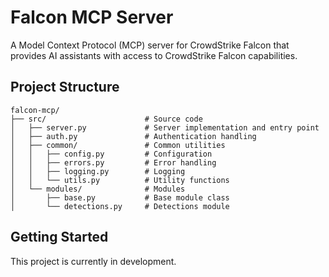# Falcon MCP Server

A Model Context Protocol (MCP) server for CrowdStrike Falcon that provides AI assistants with access to CrowdStrike Falcon capabilities.

## Project Structure

```
falcon-mcp/
├── src/                      # Source code
│   ├── server.py             # Server implementation and entry point
│   ├── auth.py               # Authentication handling
│   ├── common/               # Common utilities
│   │   ├── config.py         # Configuration
│   │   ├── errors.py         # Error handling
│   │   ├── logging.py        # Logging
│   │   └── utils.py          # Utility functions
│   └── modules/              # Modules
│       ├── base.py           # Base module class
│       └── detections.py     # Detections module
```

## Getting Started

This project is currently in development.
